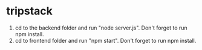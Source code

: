 # tripstack

1. cd to the backend folder and run "node server.js". Don't forget to run npm install.
2. cd to frontend folder and run "npm start". Don't forget to run npm install.